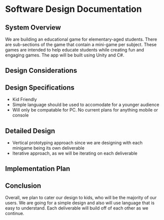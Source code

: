 # Software Design Documentation

## System Overview
We are building an educational game for elementary-aged students. There are sub-sections of the game that contain a mini-game per subject. These games are intended to help educate students while creating fun and engaging games. The app will be built using Unity and C#. 

## Design Considerations


## Design Specifications
- Kid Friendly
- Simple language should be used to accomodate for a younger audience
- Will only be compatable for PC. No current plans for anything mobile or console


## Detailed Design
- Vertical prototyping approach since we are designing with each minigame being its own deliverable
- Iterative approach, as we will be iterating on each deliverable

## Implementation Plan


## Conclusion
Overall, we plan to cater our design to kids, who will be the majority of our users. We are going for a simple design and also will use language that is easy to understand. Each deliverable will build off of each other as we continue.
